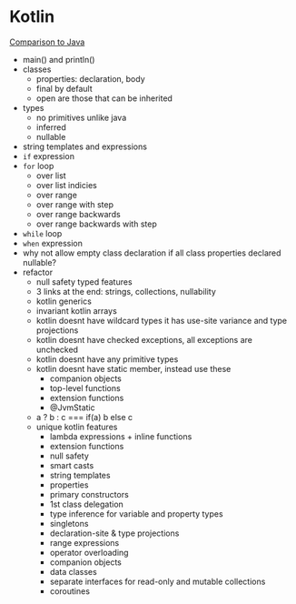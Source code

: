 # Kotlin
[Comparison to Java](https://kotlinlang.org/docs/comparison-to-java.html)

* main() and println()
* classes
  * properties: declaration, body
  * final by default
  * open are those that can be inherited
* types
  * no primitives unlike java
  * inferred
  * nullable
* string templates and expressions
* ``if`` expression
* ``for`` loop
  * over list
  * over list indicies
  * over range 
  * over range with step
  * over range backwards
  * over range backwards with step
* ``while`` loop
* ``when`` expression
* why not allow empty class declaration if all class properties declared nullable?
* refactor
  * null safety typed features
  * 3 links at the end: strings, collections, nullability
  * kotlin generics
  * invariant kotlin arrays
  * kotlin doesnt have wildcard types it has use-site variance and type projections
  * kotlin doesnt have checked exceptions, all exceptions are unchecked
  * kotlin doesnt have any primitive types
  * kotlin doesnt have static member, instead use these
    * companion objects
    * top-level functions
    * extension functions
    * @JvmStatic
  * a ? b : c === if(a) b else c
  * unique kotlin features
    * lambda expressions + inline functions
    * extension functions
    * null safety
    * smart casts
    * string templates
    * properties
    * primary constructors
    * 1st class delegation
    * type inference for variable and property types
    * singletons
    * declaration-site & type projections
    * range expressions
    * operator overloading
    * companion objects
    * data classes
    * separate interfaces for read-only and mutable collections
    * coroutines
